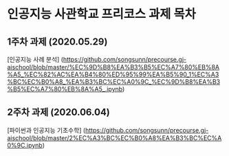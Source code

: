 # 인공지능 사관학교 프리코스 과제 목차

## 1주차 과제 (2020.05.29)
[인공지능 사례 분석]
(https://github.com/songsunn/precourse.gj-aischool/blob/master/%EC%9D%B8%EA%B3%B5%EC%A7%80%EB%8A%A5_%EC%82%AC%EA%B4%80%ED%95%99%EA%B5%90_1%EC%A3%BC%EC%B0%A8_%EA%B3%BC%EC%A0%9C_%EC%9D%B8%EA%B3%B5%EC%A7%80%EB%8A%A5_.ipynb)

## 2주차 과제 (2020.06.04)
[파이썬과 인공지능 기초수학]
(https://github.com/songsunn/precourse.gj-aischool/blob/master/2%EC%A3%BC%EC%B0%A8%EA%B3%BC%EC%A0%9C.ipynb)

